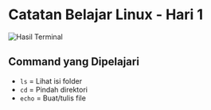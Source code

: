 # Catatan Belajar Linux - Hari 1  
![Hasil Terminal](nama_screenshot.png)  

## Command yang Dipelajari  
- `ls` = Lihat isi folder  
- `cd` = Pindah direktori  
- `echo` = Buat/tulis file  
